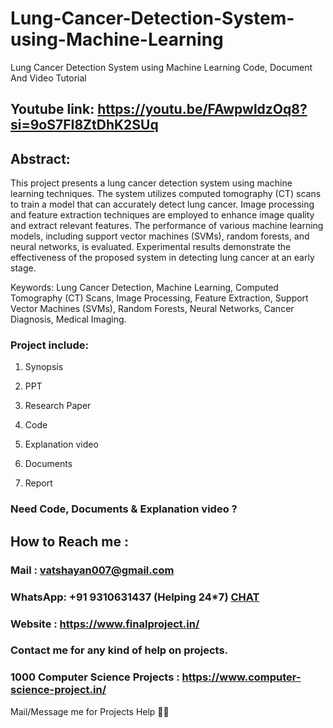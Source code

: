 # Lung-Cancer-Detection-System-using-Machine-Learning
Lung Cancer Detection System using Machine Learning Code, Document And Video Tutorial

## Youtube link: https://youtu.be/FAwpwldzOq8?si=9oS7FI8ZtDhK2SUq

## Abstract:
This project presents a lung cancer detection system using machine learning techniques. The system utilizes computed tomography (CT) scans to train a model that can accurately detect lung cancer. Image processing and feature extraction techniques are employed to enhance image quality and extract relevant features. The performance of various machine learning models, including support vector machines (SVMs), random forests, and neural networks, is evaluated. Experimental results demonstrate the effectiveness of the proposed system in detecting lung cancer at an early stage.

Keywords:
Lung Cancer Detection, Machine Learning, Computed Tomography (CT) Scans, Image Processing, Feature Extraction, Support Vector Machines (SVMs), Random Forests, Neural Networks, Cancer Diagnosis, Medical Imaging.

### Project include: 

1. Synopsis

2. PPT

3. Research Paper


4. Code

5. Explanation video

6. Documents

7. Report


### Need Code, Documents & Explanation video ? 

## How to Reach me :

### Mail : vatshayan007@gmail.com 

### WhatsApp: +91 9310631437 (Helping 24*7) **[CHAT](https://wa.me/message/CHWN2AHCPMAZK1)** 

### Website : https://www.finalproject.in/

### Contact me for any kind of help on projects.
### 1000 Computer Science Projects : https://www.computer-science-project.in/


Mail/Message me for Projects Help 🙏🏻
